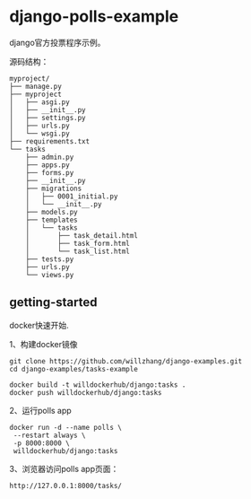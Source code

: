 # django-polls-example

django官方投票程序示例。

源码结构：

```shell
myproject/
├── manage.py
├── myproject
│   ├── asgi.py
│   ├── __init__.py
│   ├── settings.py
│   ├── urls.py
│   └── wsgi.py
├── requirements.txt
└── tasks
    ├── admin.py
    ├── apps.py
    ├── forms.py
    ├── __init__.py
    ├── migrations
    │   ├── 0001_initial.py
    │   └── __init__.py
    ├── models.py
    ├── templates
    │   └── tasks
    │       ├── task_detail.html
    │       ├── task_form.html
    │       └── task_list.html
    ├── tests.py
    ├── urls.py
    └── views.py
```

## getting-started

docker快速开始.

1、构建docker镜像
```shell
git clone https://github.com/willzhang/django-examples.git
cd django-examples/tasks-example

docker build -t willdockerhub/django:tasks .
docker push willdockerhub/django:tasks
```

2、运行polls app
```shell
docker run -d --name polls \
 --restart always \
 -p 8000:8000 \
 willdockerhub/django:tasks
```
 
3、浏览器访问polls app页面：
```shell
http://127.0.0.1:8000/tasks/
```

